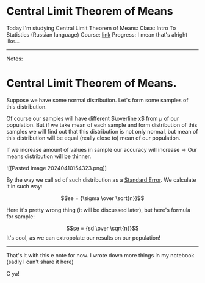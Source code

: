 # Central Limit Theorem of Means
Today I'm studying Central Limit Theorem of Means:
Class: Intro To Statistics (Russian language)
Course:  [link](https://stepik.org/course/76)
Progress: I mean that's alright like...
___
Notes:

# Central Limit Theorem of Means.

Suppose we have some normal distribution.
Let's form some samples of this distribution.

Of course our samples will have different $\overline x$ from $\mu$ of our population.
But if we take mean of each sample and form distribution of this samples we will find out that this distribution is not only normal, but mean of this distribution will be equal (really close to) mean of our population.

If we increase amount of values in sample our accuracy will increase -> Our means distribution will be thinner.

![[Pasted image 20240410154323.png]]

By the way we call sd of such distribution as a <u>Standard Error</u>.
We calculate it in such way:

$$se = {\sigma \over \sqrt{n}}$$

Here it's pretty wrong thing (it will be discussed later), but here's formula for sample:

$$se = {sd \over \sqrt{n}}$$
It's cool, as we can extropolate our results on our population!
___

That's it with this e note for now.
I wrote down more things in my notebook (sadly I can't share it here)

C ya!